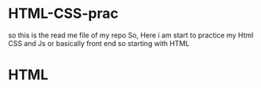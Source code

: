 # HTML-CSS-prac
so this is the read me file of my repo
So, Here i am start to practice my Html CSS and Js or basically front end 
so starting with HTML

<h1>HTML</h>
